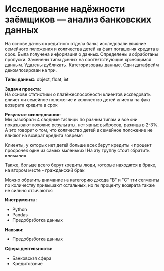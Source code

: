 # Исследование надёжности заёмщиков — анализ банковских данных

На основе данных кредитного отдела банка исследовали влияние семейного положения и
количества детей на факт погашения кредита в срок. Была получена информация о
данных. Определены и обработаны пропуски. Заменены типы данных на соответствующие
хранящимся данным. Удалены дубликаты. Категоризованы данные. Один датафрейм декомпозирован на три.

**Типы данных:** object, float, int

**Задачи проекта:**  
На основе статистики о платёжеспособности клиентов исследовать влияет ли семейное положение и количество детей клиента на факт возврата кредита в срок

**Результат исследования:**  
Мы разобрали 4 сводные таблицы по разным типам и все они показывают похожие результаты, нет явных выбросов, разница в 2-3%. А это говорит о том, что количество детей и семейное положение не влияют на возврат кредита вовремя

Клиенты, у которых нет детей больше всех берут кредиты и процент просрочек один из самых маленьких!
На эту группу стоит обратить внимание

Также, больше всего берут кредиты люди, которые находятся в браке, на втором месте - гражданский брак

Можно обратить внимание на категорию дохода "B" и "С" эти сегменты по количеству привышают остальных, но по проценту возврата также не сильно отличаются

**Инструменты:**
- Python
- Pandas
- Предобработка данных

**Навыки:**  
- Предобработка данных

**Сфера деятельности:**
- Банковская сфера
- Кредитование

